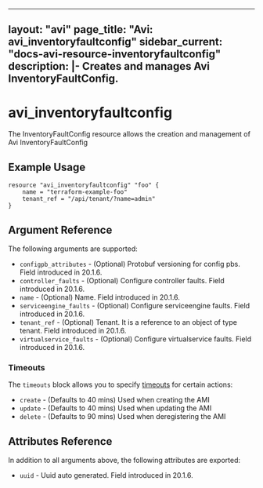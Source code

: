 <!--
    Copyright 2021 VMware, Inc.
    SPDX-License-Identifier: Mozilla Public License 2.0
-->
---
layout: "avi"
page_title: "Avi: avi_inventoryfaultconfig"
sidebar_current: "docs-avi-resource-inventoryfaultconfig"
description: |-
  Creates and manages Avi InventoryFaultConfig.
---

# avi_inventoryfaultconfig

The InventoryFaultConfig resource allows the creation and management of Avi InventoryFaultConfig

## Example Usage

```hcl
resource "avi_inventoryfaultconfig" "foo" {
    name = "terraform-example-foo"
    tenant_ref = "/api/tenant/?name=admin"
}
```

## Argument Reference

The following arguments are supported:

* `configpb_attributes` - (Optional) Protobuf versioning for config pbs. Field introduced in 20.1.6.
* `controller_faults` - (Optional) Configure controller faults. Field introduced in 20.1.6.
* `name` - (Optional) Name. Field introduced in 20.1.6.
* `serviceengine_faults` - (Optional) Configure serviceengine faults. Field introduced in 20.1.6.
* `tenant_ref` - (Optional) Tenant. It is a reference to an object of type tenant. Field introduced in 20.1.6.
* `virtualservice_faults` - (Optional) Configure virtualservice faults. Field introduced in 20.1.6.


### Timeouts

The `timeouts` block allows you to specify [timeouts](https://www.terraform.io/docs/configuration/resources.html#timeouts) for certain actions:

* `create` - (Defaults to 40 mins) Used when creating the AMI
* `update` - (Defaults to 40 mins) Used when updating the AMI
* `delete` - (Defaults to 90 mins) Used when deregistering the AMI

## Attributes Reference

In addition to all arguments above, the following attributes are exported:

* `uuid` -  Uuid auto generated. Field introduced in 20.1.6.

